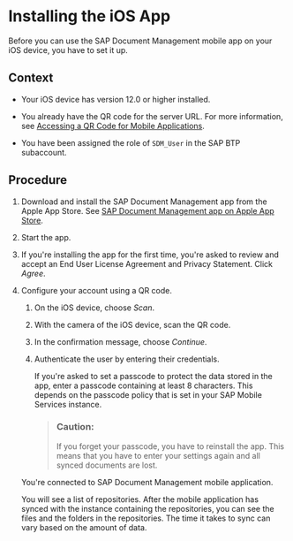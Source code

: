 <!-- loioc1c356dda70c491cbd6e7df1f5f368c2 -->

# Installing the iOS App

Before you can use the SAP Document Management mobile app on your iOS device, you have to set it up.



## Context

-   Your iOS device has version 12.0 or higher installed.

-   You already have the QR code for the server URL. For more information, see [Accessing a QR Code for Mobile Applications](accessing-a-qr-code-for-mobile-applications-985ec46.md).

-   You have been assigned the role of `SDM_User` in the SAP BTP subaccount.




## Procedure

1.  Download and install the SAP Document Management app from the Apple App Store. See [SAP Document Management app on Apple App Store](https://apps.apple.com/in/app/sap-document-management/id6504613204).

2.  Start the app.

3.  If you're installing the app for the first time, you're asked to review and accept an End User License Agreement and Privacy Statement. Click *Agree*.

4.  Configure your account using a QR code.

    1.  On the iOS device, choose *Scan*.

    2.  With the camera of the iOS device, scan the QR code.

    3.  In the confirmation message, choose *Continue*.

    4.  Authenticate the user by entering their credentials.

        If you're asked to set a passcode to protect the data stored in the app, enter a passcode containing at least 8 characters. This depends on the passcode policy that is set in your SAP Mobile Services instance.

        > ### Caution:  
        > If you forget your passcode, you have to reinstall the app. This means that you have to enter your settings again and all synced documents are lost.


    You're connected to SAP Document Management mobile application.

    You will see a list of repositories. After the mobile application has synced with the instance containing the repositories, you can see the files and the folders in the repositories. The time it takes to sync can vary based on the amount of data.


